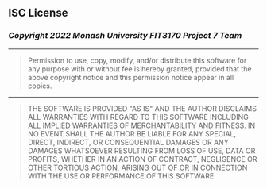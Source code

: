 ## ISC License

### _Copyright 2022 Monash University FIT3170 Project 7 Team_

---

> Permission to use, copy, modify, and/or distribute this software for any purpose with or without fee is hereby granted, provided that the above copyright notice and this permission notice appear in all copies.

---

> THE SOFTWARE IS PROVIDED "AS IS" AND THE AUTHOR DISCLAIMS ALL WARRANTIES WITH REGARD TO THIS SOFTWARE INCLUDING ALL IMPLIED WARRANTIES OF MERCHANTABILITY AND FITNESS. IN NO EVENT SHALL THE AUTHOR BE LIABLE FOR ANY SPECIAL, DIRECT, INDIRECT, OR CONSEQUENTIAL DAMAGES OR ANY DAMAGES WHATSOEVER RESULTING FROM LOSS OF USE, DATA OR PROFITS, WHETHER IN AN ACTION OF CONTRACT, NEGLIGENCE OR OTHER TORTIOUS ACTION, ARISING OUT OF OR IN CONNECTION WITH THE USE OR PERFORMANCE OF THIS SOFTWARE.
